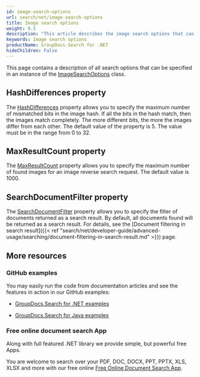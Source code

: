 ```yaml
---
id: image-search-options
url: search/net/image-search-options
title: Image search options
weight: 9.5
description: "This article describes the image search options that can be specified in an instance of the ImageSearchOptions class."
keywords: Image search options
productName: GroupDocs.Search for .NET
hideChildren: False
---
```

This page contains a description of all search options that can be specified in an instance of the [ImageSearchOptions](https://reference.groupdocs.com/net/search/groupdocs.search.options/imagesearchoptions) class.

## HashDifferences property

The [HashDifferences](https://reference.groupdocs.com/net/search/groupdocs.search.options/imagesearchoptions/properties/hashdifferences) property allows you to specify the maximum number of mismatched bits in the image hash. If all the bits in the hash match, then the images match completely. The more different bits, the more the images differ from each other. The default value of the property is 5. The value must be in the range from 0 to 32.

## MaxResultCount property

The [MaxResultCount](https://reference.groupdocs.com/net/search/groupdocs.search.options/imagesearchoptions/properties/maxresultcount) property allows you to specify the maximum number of found images for an image reverse search request. The default value is 1000.

## SearchDocumentFilter property

The [SearchDocumentFilter](https://reference.groupdocs.com/net/search/groupdocs.search.options/imagesearchoptions/properties/searchdocumentfilter) property allows you to specify the filter of documents returned as a search result. By default, all documents found will be returned as a search result. For details, see the [Document filtering in search result]({{< ref "search/net/developer-guide/advanced-usage/searching/document-filtering-in-search-result.md" >}}) page.

## More resources

### GitHub examples

You may easily run the code from documentation articles and see the features in action in our GitHub examples:

*   [GroupDocs.Search for .NET examples](https://github.com/groupdocs-search/GroupDocs.Search-for-.NET)
    
*   [GroupDocs.Search for Java examples](https://github.com/groupdocs-search/GroupDocs.Search-for-Java)
    

### Free online document search App

Along with full featured .NET library we provide simple, but powerful free Apps.

You are welcome to search over your PDF, DOC, DOCX, PPT, PPTX, XLS, XLSX and more with our free online [Free Online Document Search App](https://products.groupdocs.app/search).
